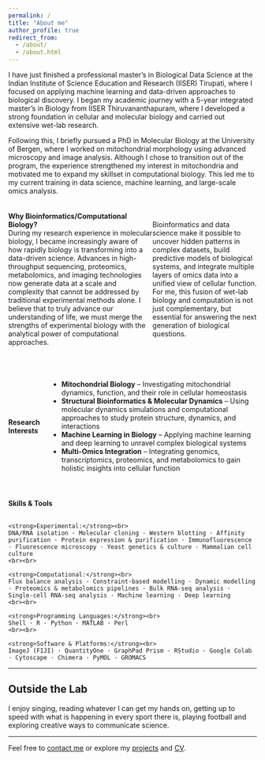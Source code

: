 ```yaml
---
permalink: /
title: "About me"
author_profile: true
redirect_from: 
  - /about/
  - /about.html
---
```


I have just finished a professional master’s in Biological Data Science at the Indian Institute of Science Education and Research (IISER) Tirupati, where I focused on applying machine learning and data-driven approaches to biological discovery. I began my academic journey with a 5-year integrated master’s in Biology from IISER Thiruvananthapuram, where I developed a strong foundation in cellular and molecular biology and carried out extensive wet-lab research.

Following this, I briefly pursued a PhD in Molecular Biology at the University of Bergen, where I worked on mitochondrial morphology using advanced microscopy and image analysis. Although I chose to transition out of the program, the experience strengthened my interest in mitochondria and motivated me to expand my skillset in computational biology. This led me to my current training in data science, machine learning, and large-scale omics analysis.

<div style="display: flex; align-items: center; margin-top: 20px;">
  <p>
    <strong>Why Bioinformatics/Computational Biology?</strong><br>
    During my research experience in molecular biology, I became increasingly aware of how rapidly biology is transforming into a data-driven science. Advances in high-throughput sequencing, proteomics, metabolomics, and imaging technologies now generate data at a scale and complexity that cannot be addressed by traditional experimental methods alone. I believe that to truly advance our understanding of life, we must merge the strengths of experimental biology with the analytical power of computational approaches.

Bioinformatics and data science make it possible to uncover hidden patterns in complex datasets, build predictive models of biological systems, and integrate multiple layers of omics data into a unified view of cellular function. For me, this fusion of wet-lab biology and computation is not just complementary, but essential for answering the next generation of biological questions.
  </p>
</div>

<div style="display: flex; align-items: center; margin-top: 40px;">
  <p style="margin-right: 20px;">
    <strong>Research Interests</strong><br>
    <ul>
      <li><strong>Mitochondrial Biology</strong> – Investigating mitochondrial dynamics, function, and their role in cellular homeostasis</li>
      <li><strong>Structural Bioinformatics & Molecular Dynamics</strong> – Using molecular dynamics simulations and computational approaches to study protein structure, dynamics, and interactions</li>
      <li><strong>Machine Learning in Biology</strong> – Applying machine learning and deep learning to unravel complex biological systems</li>
      <li><strong>Multi-Omics Integration</strong> – Integrating genomics, transcriptomics, proteomics, and metabolomics to gain holistic insights into cellular function</li>
    </ul>
  </p>
</div>

<div style="margin-top: 40px;">
  <p>
    <strong>Skills & Tools</strong><br><br>

    <strong>Experimental:</strong><br>
    DNA/RNA isolation · Molecular cloning · Western blotting · Affinity purification · Protein expression & purification · Immunofluorescence · Fluorescence microscopy · Yeast genetics & culture · Mammalian cell culture
    <br><br>

    <strong>Computational:</strong><br>
    Flux balance analysis · Constraint-based modelling · Dynamic modelling · Proteomics & metabolomics pipelines · Bulk RNA-seq analysis · Single-cell RNA-seq analysis · Machine learning · Deep learning
    <br><br>

    <strong>Programming Languages:</strong><br>
    Shell · R · Python · MATLAB · Perl
    <br><br>

    <strong>Software & Platforms:</strong><br>
    ImageJ (FIJI) · QuantityOne · GraphPad Prism · RStudio · Google Colab · Cytoscape · Chimera · PyMOL · GROMACS
  </p>
</div>

---

## Outside the Lab

I enjoy singing, reading whatever I can get my hands on, getting up to speed with what is happening in every sport there is, playing football and exploring creative ways to communicate science.

---

Feel free to [contact me](mailto:rithwikrar98@gmail.com) or explore my [projects](/rithwiknambiar.github.io/projects/) and [CV](/rithwiknambiar.github.io/CV.pdf).
